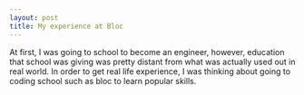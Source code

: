 ```yaml
---
layout: post
title: My experience at Bloc
---
```


At first, I was going to school to become an engineer, however, education that school was giving
was pretty distant from what was actually used out in real world. In order to get real life
experience, I was thinking about going to coding school such as bloc to learn popular skills.

